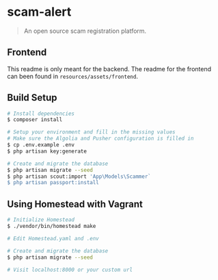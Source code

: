 # scam-alert
> An open source scam registration platform.

## Frontend
This readme is only meant for the backend.
The readme for the frontend can been found in `resources/assets/frontend`.

## Build Setup
``` bash
# Install dependencies
$ composer install

# Setup your environment and fill in the missing values
# Make sure the Algolia and Pusher configuration is filled in
$ cp .env.example .env
$ php artisan key:generate

# Create and migrate the database
$ php artisan migrate --seed
$ php artisan scout:import 'App\Models\Scammer`
$ php artisan passport:install
```

## Using Homestead with Vagrant
``` bash
# Initialize Homestead
$ ./vendor/bin/homestead make

# Edit Homestead.yaml and .env

# Create and migrate the database
$ php artisan migrate --seed

# Visit localhost:8000 or your custom url
```
